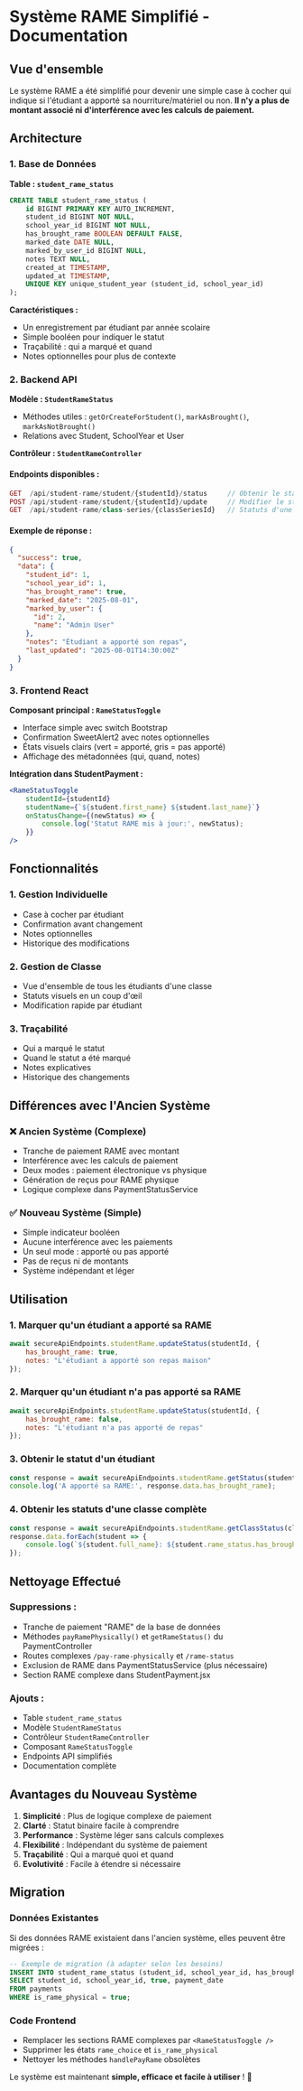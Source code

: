 # Système RAME Simplifié - Documentation

## Vue d'ensemble

Le système RAME a été simplifié pour devenir une simple case à cocher qui indique si l'étudiant a apporté sa nourriture/matériel ou non. **Il n'y a plus de montant associé ni d'interférence avec les calculs de paiement.**

## Architecture

### 1. Base de Données

**Table : `student_rame_status`**
```sql
CREATE TABLE student_rame_status (
    id BIGINT PRIMARY KEY AUTO_INCREMENT,
    student_id BIGINT NOT NULL,
    school_year_id BIGINT NOT NULL,
    has_brought_rame BOOLEAN DEFAULT FALSE,
    marked_date DATE NULL,
    marked_by_user_id BIGINT NULL,
    notes TEXT NULL,
    created_at TIMESTAMP,
    updated_at TIMESTAMP,
    UNIQUE KEY unique_student_year (student_id, school_year_id)
);
```

**Caractéristiques :**
- Un enregistrement par étudiant par année scolaire
- Simple booléen pour indiquer le statut
- Traçabilité : qui a marqué et quand
- Notes optionnelles pour plus de contexte

### 2. Backend API

**Modèle : `StudentRameStatus`**
- Méthodes utiles : `getOrCreateForStudent()`, `markAsBrought()`, `markAsNotBrought()`
- Relations avec Student, SchoolYear et User

**Contrôleur : `StudentRameController`**

#### Endpoints disponibles :
```php
GET  /api/student-rame/student/{studentId}/status     // Obtenir le statut
POST /api/student-rame/student/{studentId}/update     // Modifier le statut  
GET  /api/student-rame/class-series/{classSeriesId}   // Statuts d'une classe
```

#### Exemple de réponse :
```json
{
  "success": true,
  "data": {
    "student_id": 1,
    "school_year_id": 1,
    "has_brought_rame": true,
    "marked_date": "2025-08-01",
    "marked_by_user": {
      "id": 2,
      "name": "Admin User"
    },
    "notes": "Étudiant a apporté son repas",
    "last_updated": "2025-08-01T14:30:00Z"
  }
}
```

### 3. Frontend React

**Composant principal : `RameStatusToggle`**
- Interface simple avec switch Bootstrap
- Confirmation SweetAlert2 avec notes optionnelles
- États visuels clairs (vert = apporté, gris = pas apporté)
- Affichage des métadonnées (qui, quand, notes)

**Intégration dans StudentPayment :**
```jsx
<RameStatusToggle 
    studentId={studentId}
    studentName={`${student.first_name} ${student.last_name}`}
    onStatusChange={(newStatus) => {
        console.log('Statut RAME mis à jour:', newStatus);
    }}
/>
```

## Fonctionnalités

### 1. Gestion Individuelle
- Case à cocher par étudiant
- Confirmation avant changement
- Notes optionnelles
- Historique des modifications

### 2. Gestion de Classe
- Vue d'ensemble de tous les étudiants d'une classe
- Statuts visuels en un coup d'œil
- Modification rapide par étudiant

### 3. Traçabilité
- Qui a marqué le statut
- Quand le statut a été marqué
- Notes explicatives
- Historique des changements

## Différences avec l'Ancien Système

### ❌ Ancien Système (Complexe)
- Tranche de paiement RAME avec montant
- Interférence avec les calculs de paiement
- Deux modes : paiement électronique vs physique
- Génération de reçus pour RAME physique
- Logique complexe dans PaymentStatusService

### ✅ Nouveau Système (Simple)
- Simple indicateur booléen
- Aucune interférence avec les paiements
- Un seul mode : apporté ou pas apporté
- Pas de reçus ni de montants
- Système indépendant et léger

## Utilisation

### 1. Marquer qu'un étudiant a apporté sa RAME
```javascript
await secureApiEndpoints.studentRame.updateStatus(studentId, {
    has_brought_rame: true,
    notes: "L'étudiant a apporté son repas maison"
});
```

### 2. Marquer qu'un étudiant n'a pas apporté sa RAME
```javascript
await secureApiEndpoints.studentRame.updateStatus(studentId, {
    has_brought_rame: false,
    notes: "L'étudiant n'a pas apporté de repas"
});
```

### 3. Obtenir le statut d'un étudiant
```javascript
const response = await secureApiEndpoints.studentRame.getStatus(studentId);
console.log('A apporté sa RAME:', response.data.has_brought_rame);
```

### 4. Obtenir les statuts d'une classe complète
```javascript
const response = await secureApiEndpoints.studentRame.getClassStatus(classSeriesId);
response.data.forEach(student => {
    console.log(`${student.full_name}: ${student.rame_status.has_brought_rame ? 'Oui' : 'Non'}`);
});
```

## Nettoyage Effectué

### Suppressions :
- Tranche de paiement "RAME" de la base de données
- Méthodes `payRamePhysically()` et `getRameStatus()` du PaymentController
- Routes complexes `/pay-rame-physically` et `/rame-status`
- Exclusion de RAME dans PaymentStatusService (plus nécessaire)
- Section RAME complexe dans StudentPayment.jsx

### Ajouts :
- Table `student_rame_status`
- Modèle `StudentRameStatus`
- Contrôleur `StudentRameController`
- Composant `RameStatusToggle`
- Endpoints API simplifiés
- Documentation complète

## Avantages du Nouveau Système

1. **Simplicité** : Plus de logique complexe de paiement
2. **Clarté** : Statut binaire facile à comprendre
3. **Performance** : Système léger sans calculs complexes
4. **Flexibilité** : Indépendant du système de paiement
5. **Traçabilité** : Qui a marqué quoi et quand
6. **Evolutivité** : Facile à étendre si nécessaire

## Migration

### Données Existantes
Si des données RAME existaient dans l'ancien système, elles peuvent être migrées :
```sql
-- Exemple de migration (à adapter selon les besoins)
INSERT INTO student_rame_status (student_id, school_year_id, has_brought_rame, marked_date)
SELECT student_id, school_year_id, true, payment_date
FROM payments 
WHERE is_rame_physical = true;
```

### Code Frontend
- Remplacer les sections RAME complexes par `<RameStatusToggle />`
- Supprimer les états `rame_choice` et `is_rame_physical`
- Nettoyer les méthodes `handlePayRame` obsolètes

Le système est maintenant **simple, efficace et facile à utiliser** ! 🎉